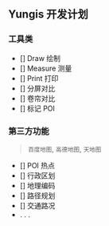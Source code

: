 ## Yungis 开发计划

### 工具类

-   [] Draw 绘制
-   [] Measure 测量
-   [] Print 打印
-   [] 分屏对比
-   [] 卷帘对比
-   [] 标记 POI

### 第三方功能

> `百度地图`, `高德地图`, `天地图`

-   [] POI 热点
-   [] 行政区划
-   [] 地理编码
-   [] 路径规划
-   [] 交通路况
-   . . .

